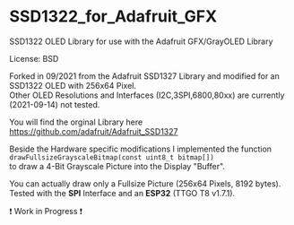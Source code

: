 # SSD1322_for_Adafruit_GFX
SSD1322 OLED Library for use with the Adafruit GFX/GrayOLED Library  
  
License: BSD  
  
Forked in 09/2021 from the Adafruit SSD1327 Library and modified for an SSD1322 OLED with 256x64 Pixel.  
Other OLED Resolutions and Interfaces (I2C,3SPI,6800,80xx) are currently (2021-09-14) not tested.  
  
You will find the orginal Library here https://github.com/adafruit/Adafruit_SSD1327  
  
Beside the Hardware specific modifications I implemented the function  
`drawFullsizeGrayscaleBitmap(const uint8_t bitmap[])`  
to draw a 4-Bit Grayscale Picture into the Display "Buffer".  
  
You can actually draw only a Fullsize Picture (256x64 Pixels, 8192 bytes).  
Tested with the **SPI** Interface and an **ESP32** (TTGO T8 v1.7.1).  
  
❗ Work in Progress ❗  
